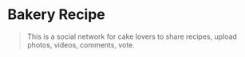 # Bakery Recipe
> This is a social network for cake lovers to share recipes, upload photos, videos, comments, vote.
